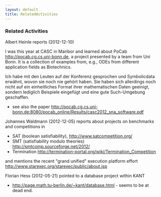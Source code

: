 ```yaml
---
layout: default
title: RelatedActivities
---
```


### Related Activities

Albert Heinle reports (2012-12-10)

  
I was this year at CASC in Maribor and learned about PoCab <http://pocab.cg.cs.uni-bonn.de>, a project presented by a team from Uni Bonn. It is a collection of examples from, e.g., ODEs from different application fields as Biotechnics.

Ich habe mit den Leuten auf der Konferenz gesprochen und Symbolicdata erwähnt, wovon sie noch nie gehört haben. Sie haben sich allerdings noch nicht auf ein einheitliches Format ihrer mathematischen Daten geeinigt, sondern lediglich Beispiele eingefügt und eine gute Such-Umgebung geschaffen.

-   see also the paper <http://pocab.cg.cs.uni-bonn.de:8080/pocab_online/Results/casc2012_sna_software.pdf>

Johannes Waldmann (2012-12-05) reports about projects on benchmarks and competitions in

-   SAT (boolean satisfiability), <http://www.satcompetition.org/>
-   SMT (satisfiability modulo theories) <http://smtcomp.sourceforge.net/2012/>
-   Termination <http://termination-portal.org/wiki/Termination_Competition>

and mentions the recent "grand unified" execution platform effort <http://www.starexec.org/starexec/public/about.jsp>

Florian Hess (2012-05-21) pointed to a database project within KANT

-   <http://page.math.tu-berlin.de/~kant/database.html> - seems to be at dead end.

